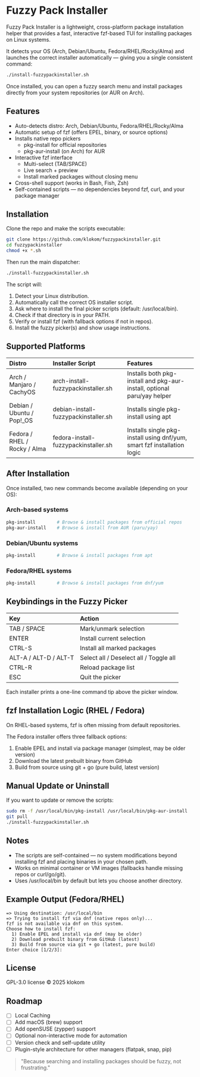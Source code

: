 # Fuzzy Pack Installer

Fuzzy Pack Installer is a lightweight, cross-platform package installation helper that provides a fast, interactive fzf-based TUI for installing packages on Linux systems.

It detects your OS (Arch, Debian/Ubuntu, Fedora/RHEL/Rocky/Alma) and launches the correct installer automatically — giving you a single consistent command:
```bash
./install-fuzzypackinstaller.sh
```

Once installed, you can open a fuzzy search menu and install packages directly from your system repositories (or AUR on Arch).

## Features

- Auto-detects distro: Arch, Debian/Ubuntu, Fedora/RHEL/Rocky/Alma
- Automatic setup of fzf (offers EPEL, binary, or source options)
- Installs native repo pickers
  - pkg-install for official repositories
  - pkg-aur-install (on Arch) for AUR
- Interactive fzf interface
  - Multi-select (TAB/SPACE)
  - Live search + preview
  - Install marked packages without closing menu
- Cross-shell support (works in Bash, Fish, Zsh)
- Self-contained scripts — no dependencies beyond fzf, curl, and your package manager

## Installation

Clone the repo and make the scripts executable:
```bash
git clone https://github.com/klokom/fuzzypackinstaller.git
cd fuzzypackinstaller
chmod +x *.sh
```

Then run the main dispatcher:
```bash
./install-fuzzypackinstaller.sh
```

The script will:
1. Detect your Linux distribution.
2. Automatically call the correct OS installer script.
3. Ask where to install the final picker scripts (default: /usr/local/bin).
4. Check if that directory is in your PATH.
5. Verify or install fzf (with fallback options if not in repos).
6. Install the fuzzy picker(s) and show usage instructions.

## Supported Platforms

| Distro | Installer Script | Features |
|:-------|:-----------------|:----------|
| Arch / Manjaro / CachyOS | arch-install-fuzzypackinstaller.sh | Installs both pkg-install and pkg-aur-install, optional paru/yay helper |
| Debian / Ubuntu / Pop!_OS | debian-install-fuzzypackinstaller.sh | Installs single pkg-install using apt |
| Fedora / RHEL / Rocky / Alma | fedora-install-fuzzypackinstaller.sh | Installs single pkg-install using dnf/yum, smart fzf installation logic |

## After Installation

Once installed, two new commands become available (depending on your OS):

### Arch-based systems
```bash
pkg-install        # Browse & install packages from official repos
pkg-aur-install    # Browse & install from AUR (paru/yay)
```

### Debian/Ubuntu systems
```bash
pkg-install        # Browse & install packages from apt
```

### Fedora/RHEL systems
```bash
pkg-install        # Browse & install packages from dnf/yum
```

## Keybindings in the Fuzzy Picker

| Key | Action |
|:----|:--------|
| TAB / SPACE | Mark/unmark selection |
| ENTER | Install current selection |
| CTRL-S | Install all marked packages |
| ALT-A / ALT-D / ALT-T | Select all / Deselect all / Toggle all |
| CTRL-R | Reload package list |
| ESC | Quit the picker |

Each installer prints a one-line command tip above the picker window.

## fzf Installation Logic (RHEL / Fedora)

On RHEL-based systems, fzf is often missing from default repositories.

The Fedora installer offers three fallback options:
1. Enable EPEL and install via package manager (simplest, may be older version)
2. Download the latest prebuilt binary from GitHub
3. Build from source using git + go (pure build, latest version)

## Manual Update or Uninstall

If you want to update or remove the scripts:

```bash
sudo rm -f /usr/local/bin/pkg-install /usr/local/bin/pkg-aur-install
git pull
./install-fuzzypackinstaller.sh
```

## Notes

- The scripts are self-contained — no system modifications beyond installing fzf and placing binaries in your chosen path.
- Works on minimal container or VM images (fallbacks handle missing repos or curl/go/git).
- Uses /usr/local/bin by default but lets you choose another directory.

## Example Output (Fedora/RHEL)

```
=> Using destination: /usr/local/bin
=> Trying to install fzf via dnf (native repos only)...
fzf is not available via dnf on this system.
Choose how to install fzf:
  1) Enable EPEL and install via dnf (may be older)
  2) Download prebuilt binary from GitHub (latest)
  3) Build from source via git + go (latest, pure build)
Enter choice [1/2/3]:
```

## License

GPL-3.0 license © 2025 klokom

## Roadmap

- [ ] Local Caching
- [ ] Add macOS (brew) support  
- [ ] Add openSUSE (zypper) support  
- [ ] Optional non-interactive mode for automation  
- [ ] Version check and self-update utility  
- [ ] Plugin-style architecture for other managers (flatpak, snap, pip)

> "Because searching and installing packages should be fuzzy, not frustrating."
